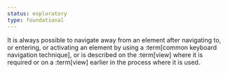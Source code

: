 ```yaml
---
status: exploratory
type: foundational
---
```


It is always possible to navigate away from an element after navigating to, or entering, or activating an element by using a :term[common keyboard navigation technique], or is described on the :term[view] where it is required or on a :term[view] earlier in the process where it is used.